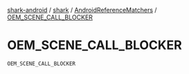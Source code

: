 [shark-android](../../index.md) / [shark](../index.md) / [AndroidReferenceMatchers](index.md) / [OEM_SCENE_CALL_BLOCKER](./-o-e-m_-s-c-e-n-e_-c-a-l-l_-b-l-o-c-k-e-r.md)

# OEM_SCENE_CALL_BLOCKER

`OEM_SCENE_CALL_BLOCKER`
